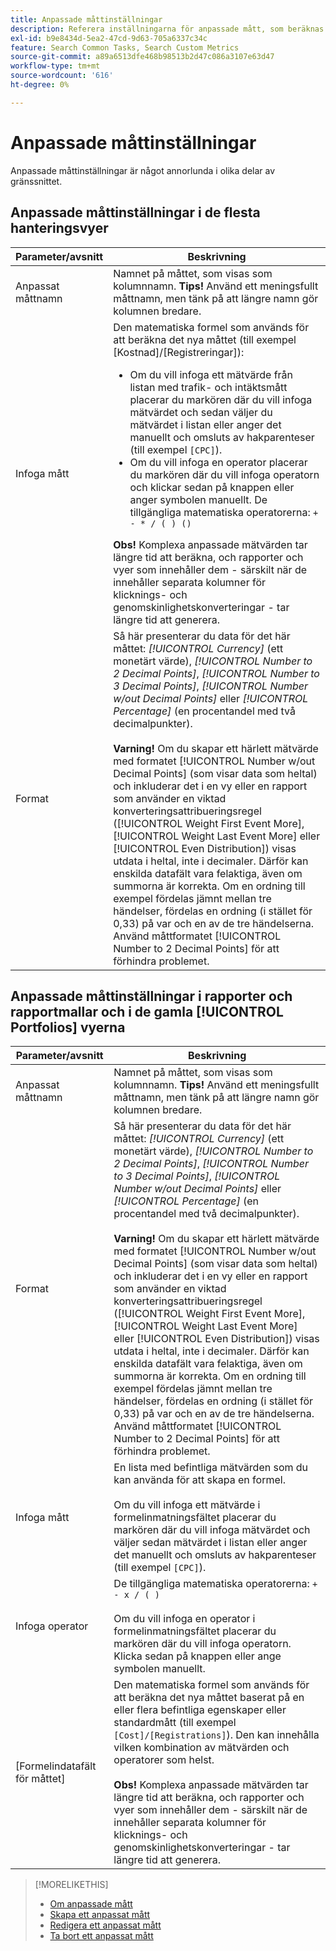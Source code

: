 ```yaml
---
title: Anpassade måttinställningar
description: Referera inställningarna för anpassade mått, som beräknas utifrån standardvärden.
exl-id: b9e8434d-5ea2-47cd-9d63-705a6337c34c
feature: Search Common Tasks, Search Custom Metrics
source-git-commit: a89a6513dfe468b98513b2d47c086a3107e63d47
workflow-type: tm+mt
source-wordcount: '616'
ht-degree: 0%

---
```


# Anpassade måttinställningar

Anpassade måttinställningar är något annorlunda i olika delar av gränssnittet.

## Anpassade måttinställningar i de flesta hanteringsvyer

| Parameter/avsnitt | Beskrivning |
|----|----|
| Anpassat måttnamn | Namnet på måttet, som visas som kolumnnamn. <b>Tips!</b> Använd ett meningsfullt måttnamn, men tänk på att längre namn gör kolumnen bredare. |
| Infoga mått | Den matematiska formel som används för att beräkna det nya måttet (till exempel [Kostnad]/[Registreringar]):<ul><li>Om du vill infoga ett mätvärde från listan med trafik- och intäktsmått placerar du markören där du vill infoga mätvärdet och sedan väljer du mätvärdet i listan eller anger det manuellt och omsluts av hakparenteser (till exempel `[CPC]`).</li><li>Om du vill infoga en operator placerar du markören där du vill infoga operatorn och klickar sedan på knappen eller anger symbolen manuellt. De tillgängliga matematiska operatorerna: `+ - * / ( ) ()`</li></ul><b>Obs!</b> Komplexa anpassade mätvärden tar längre tid att beräkna, och rapporter och vyer som innehåller dem - särskilt när de innehåller separata kolumner för klicknings- och genomskinlighetskonverteringar - tar längre tid att generera. |
| Format | Så här presenterar du data för det här måttet: *[!UICONTROL Currency]* (ett monetärt värde), *[!UICONTROL Number to 2 Decimal Points]*, *[!UICONTROL Number to 3 Decimal Points]*, *[!UICONTROL Number w/out Decimal Points]* eller *[!UICONTROL Percentage]* (en procentandel med två decimalpunkter).<br><br><b>Varning!</b> Om du skapar ett härlett mätvärde med formatet [!UICONTROL Number w/out Decimal Points] (som visar data som heltal) och inkluderar det i en vy eller en rapport som använder en viktad konverteringsattribueringsregel ([!UICONTROL Weight First Event More], [!UICONTROL Weight Last Event More] eller [!UICONTROL Even Distribution]) visas utdata i heltal, inte i decimaler. Därför kan enskilda datafält vara felaktiga, även om summorna är korrekta. Om en ordning till exempel fördelas jämnt mellan tre händelser, fördelas en ordning (i stället för 0,33) på var och en av de tre händelserna. Använd måttformatet [!UICONTROL Number to 2 Decimal Points] för att förhindra problemet. |

## Anpassade måttinställningar i rapporter och rapportmallar och i de gamla [!UICONTROL Portfolios] vyerna

| Parameter/avsnitt | Beskrivning |
|----|----|
| Anpassat måttnamn | Namnet på måttet, som visas som kolumnnamn. <b>Tips!</b> Använd ett meningsfullt måttnamn, men tänk på att längre namn gör kolumnen bredare. |
| Format | Så här presenterar du data för det här måttet: *[!UICONTROL Currency]* (ett monetärt värde), *[!UICONTROL Number to 2 Decimal Points]*, *[!UICONTROL Number to 3 Decimal Points]*, *[!UICONTROL Number w/out Decimal Points]* eller *[!UICONTROL Percentage]* (en procentandel med två decimalpunkter).<br><br><b>Varning!</b> Om du skapar ett härlett mätvärde med formatet [!UICONTROL Number w/out Decimal Points] (som visar data som heltal) och inkluderar det i en vy eller en rapport som använder en viktad konverteringsattribueringsregel ([!UICONTROL Weight First Event More], [!UICONTROL Weight Last Event More] eller [!UICONTROL Even Distribution]) visas utdata i heltal, inte i decimaler. Därför kan enskilda datafält vara felaktiga, även om summorna är korrekta. Om en ordning till exempel fördelas jämnt mellan tre händelser, fördelas en ordning (i stället för 0,33) på var och en av de tre händelserna. Använd måttformatet [!UICONTROL Number to 2 Decimal Points] för att förhindra problemet. |
| Infoga mått | En lista med befintliga mätvärden som du kan använda för att skapa en formel.<br><br>Om du vill infoga ett mätvärde i formelinmatningsfältet placerar du markören där du vill infoga mätvärdet och väljer sedan mätvärdet i listan eller anger det manuellt och omsluts av hakparenteser (till exempel `[CPC]`). |
| Infoga operator | De tillgängliga matematiska operatorerna: `+ - x / ( )`<br><br>Om du vill infoga en operator i formelinmatningsfältet placerar du markören där du vill infoga operatorn. Klicka sedan på knappen eller ange symbolen manuellt. |
| [Formelindatafält för måttet] | Den matematiska formel som används för att beräkna det nya måttet baserat på en eller flera befintliga egenskaper eller standardmått (till exempel `[Cost]/[Registrations]`). Den kan innehålla vilken kombination av mätvärden och operatorer som helst.<br><br><b>Obs!</b> Komplexa anpassade mätvärden tar längre tid att beräkna, och rapporter och vyer som innehåller dem - särskilt när de innehåller separata kolumner för klicknings- och genomskinlighetskonverteringar - tar längre tid att generera. |

>[!MORELIKETHIS]
>
>* [Om anpassade mått](custom-metric-about.md)
>* [Skapa ett anpassat mått](custom-metric-create.md)
>* [Redigera ett anpassat mått](custom-metric-edit.md)
>* [Ta bort ett anpassat mått](custom-metric-delete.md)
